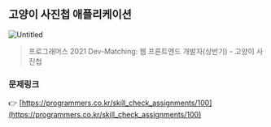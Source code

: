 ## **고양이 사진첩 애플리케이션**

![Untitled](https://grepp-programmers.s3.amazonaws.com/image/origin/production/skill_check_assignment/119211/ae62b4c1-2fff-465a-81c7-1c4ba4a5288c.png)

> 프로그래머스 2021 Dev-Matching: 웹 프론트엔드 개발자(상반기) - 고양이 사진첩

### 문제링크

👉 [https://programmers.co.kr/skill_check_assignments/100](https://programmers.co.kr/skill_check_assignments/100)
